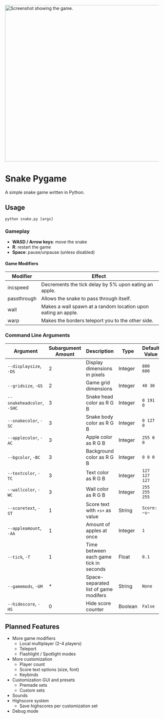 <img width="512" alt="Screenshot showing the game." src="https://github.com/user-attachments/assets/d35c09bf-fa54-47f5-9e36-3511b58303df" />

# Snake Pygame
A simple snake game written in Python.

## Usage
```
python snake.py [args]
```

### Gameplay
- **WASD / Arrow keys**: move the snake
- **R**: restart the game
- **Space**: pause/unpause (unless disabled) 

#### Game Modifiers
|Modifier|Effect|
|-|-|
|incspeed|Decrements the tick delay by 5% upon eating an apple.|
|passthrough|Allows the snake to pass through itself.|
|wall|Makes a wall spawn at a random location upon eating an apple.|
|warp|Makes the borders teleport you to the other side.|

### Command Line Arguments
|Argument|Subargument Amount|Description|Type|Default Value|
|-|-|-|-|-|
|`--displaysize`, `-DS`|2|Display dimensions in pixels|Integer|`800 600`|
|`--gridsize`, `-GS`|2|Game grid dimensions|Integer|`40 30`|
|`--snakeheadcolor`, `-SHC`|3|Snake head color as R G B|Integer|`0 191 0`|
|`--snakecolor`, `-SC`|3|Snake body color as R G B|Integer|`0 127 0`|
|`--applecolor`, `-AC`|3|Apple color as R G B|Integer|`255 0 0`|
|`--bgcolor`, `-BC`|3|Background color as R G B|Integer|`0 0 0`|
|`--textcolor`, `-TC`|3|Text color as R G B|Integer|`127 127 127`|
|`--wallcolor`, `-WC`|3|Wall color as R G B|Integer|`255 255 255`|
|`--scoretext`, `-ST`|1|Score text with `+s+` as value|String|`Score: ~s~`|
|`--appleamount`, `-AA`|1|Amount of apples at once|Integer|`1`|
|`--tick`, `-T`|1|Time between each game tick in seconds|Float|`0.1`|
|`--gamemods`, `-GM`|*|Space-separated list of game modifers|String|`None`|
|`--hidescore`, `-HS`|0|Hide score counter|Boolean|`False`|

## Planned Features
- More game modifiers
  - Local multiplayer (2–4 players)
  - Teleport
  - Flashlight / Spotlight modes
- More customization
  - Player count
  - Score text options (size, font)
  - Keybinds
- Customization GUI and presets
  - Premade sets
  - Custom sets
- Sounds
- Highscore system
  - Save highscores per customization set
- Debug mode
